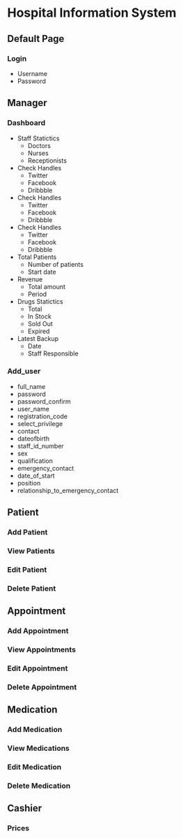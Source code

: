 # Hospital Information System

## Default Page
### Login
* Username
* Password


## Manager
### Dashboard
* Staff Statictics
  * Doctors
  * Nurses
  * Receptionists
* Check Handles
  * Twitter
  * Facebook
  * Dribbble
* Check Handles
  * Twitter
  * Facebook
  * Dribbble
* Check Handles
  * Twitter
  * Facebook
  * Dribbble
* Total Patients
  * Number of patients
  * Start date
* Revenue
  * Total amount
  * Period
* Drugs Statictics
  * Total
  * In Stock
  * Sold Out
  * Expired
* Latest Backup
  * Date
  * Staff Responsible

### Add_user
* full_name
* password
* password_confirm
* user_name
* registration_code
* select_privilege
* contact
* dateofbirth
* staff_id_number
* sex
* qualification
* emergency_contact
* date_of_start
* position
* relationship_to_emergency_contact


## Patient
### Add Patient

### View Patients

### Edit Patient

### Delete Patient


## Appointment
### Add Appointment

### View Appointments

### Edit Appointment

### Delete Appointment


## Medication
### Add Medication

### View Medications

### Edit Medication

### Delete Medication


## Cashier
### Prices

